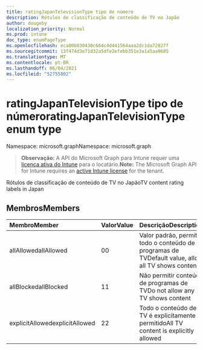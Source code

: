 ```yaml
---
title: ratingJapanTelevisionType tipo de número
description: Rótulos de classificação de conteúdo de TV no Japão
author: dougeby
localization_priority: Normal
ms.prod: intune
doc_type: enumPageType
ms.openlocfilehash: eca00b030430c664c4d441564aaa2dc1da72827f
ms.sourcegitcommit: 13f474d3e71d32a5dfe2efebb351e3a1a5aa9685
ms.translationtype: MT
ms.contentlocale: pt-BR
ms.lasthandoff: 06/04/2021
ms.locfileid: "52755802"
---
```

# <a name="ratingjapantelevisiontype-enum-type"></a><span data-ttu-id="4139e-103">ratingJapanTelevisionType tipo de número</span><span class="sxs-lookup"><span data-stu-id="4139e-103">ratingJapanTelevisionType enum type</span></span>

<span data-ttu-id="4139e-104">Namespace: microsoft.graph</span><span class="sxs-lookup"><span data-stu-id="4139e-104">Namespace: microsoft.graph</span></span>

> <span data-ttu-id="4139e-105">**Observação:** A API do Microsoft Graph para Intune requer uma [licença ativa do Intune](https://go.microsoft.com/fwlink/?linkid=839381) para o locatário.</span><span class="sxs-lookup"><span data-stu-id="4139e-105">**Note:** The Microsoft Graph API for Intune requires an [active Intune license](https://go.microsoft.com/fwlink/?linkid=839381) for the tenant.</span></span>

<span data-ttu-id="4139e-106">Rótulos de classificação de conteúdo de TV no Japão</span><span class="sxs-lookup"><span data-stu-id="4139e-106">TV content rating labels in Japan</span></span>

## <a name="members"></a><span data-ttu-id="4139e-107">Membros</span><span class="sxs-lookup"><span data-stu-id="4139e-107">Members</span></span>
|<span data-ttu-id="4139e-108">Membro</span><span class="sxs-lookup"><span data-stu-id="4139e-108">Member</span></span>|<span data-ttu-id="4139e-109">Valor</span><span class="sxs-lookup"><span data-stu-id="4139e-109">Value</span></span>|<span data-ttu-id="4139e-110">Descrição</span><span class="sxs-lookup"><span data-stu-id="4139e-110">Description</span></span>|
|:---|:---|:---|
|<span data-ttu-id="4139e-111">allAllowed</span><span class="sxs-lookup"><span data-stu-id="4139e-111">allAllowed</span></span>|<span data-ttu-id="4139e-112">0</span><span class="sxs-lookup"><span data-stu-id="4139e-112">0</span></span>|<span data-ttu-id="4139e-113">Valor padrão, permitir todo o conteúdo de programas de TV</span><span class="sxs-lookup"><span data-stu-id="4139e-113">Default value, allow all TV shows content</span></span>|
|<span data-ttu-id="4139e-114">allBlocked</span><span class="sxs-lookup"><span data-stu-id="4139e-114">allBlocked</span></span>|<span data-ttu-id="4139e-115">1</span><span class="sxs-lookup"><span data-stu-id="4139e-115">1</span></span>|<span data-ttu-id="4139e-116">Não permitir conteúdo de programas de TV</span><span class="sxs-lookup"><span data-stu-id="4139e-116">Do not allow any TV shows content</span></span>|
|<span data-ttu-id="4139e-117">explicitAllowed</span><span class="sxs-lookup"><span data-stu-id="4139e-117">explicitAllowed</span></span>|<span data-ttu-id="4139e-118">2</span><span class="sxs-lookup"><span data-stu-id="4139e-118">2</span></span>|<span data-ttu-id="4139e-119">Todo o conteúdo de TV é explicitamente permitido</span><span class="sxs-lookup"><span data-stu-id="4139e-119">All TV content is explicitly allowed</span></span>|





